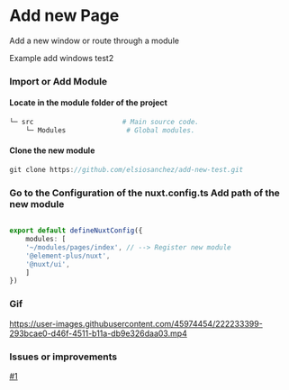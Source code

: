 # Add new Page
Add a new window or route through a module

Example add windows test2


### Import or Add Module

#### Locate in the module folder of the project

```bash
└─ src                      # Main source code.
    └─ Modules               # Global modules.
```
#### Clone the new module

```typeScript
git clone https://github.com/elsiosanchez/add-new-test.git
```

### Go to the Configuration of the nuxt.config.ts Add path of the new module
```typeScript

export default defineNuxtConfig({
    modules: [
    '~/modules/pages/index', // --> Register new module
    '@element-plus/nuxt',
    '@nuxt/ui',
    ]
})
```

### Gif 



https://user-images.githubusercontent.com/45974454/222233399-293bcae0-d46f-4511-b11a-db9e326daa03.mp4



### Issues or improvements

[#1](https://github.com/elsiosanchez/add-new-test/issues/1)
